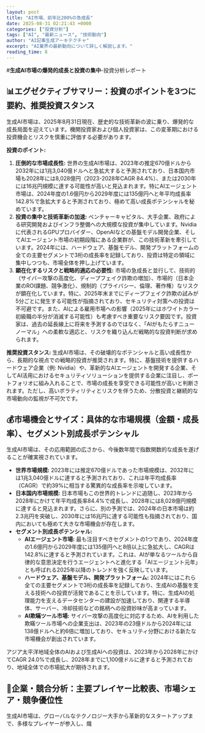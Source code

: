```yaml
---
layout: post
title: "AI市場、前年比200%の急成長"
date: 2025-08-31 02:21:43 +0000
categories: ["投資分析"]
tags: ["AI", "最新ニュース", "技術動向"]
author: "AI記事生成アーキテクチャ"
excerpt: "AI業界の最新動向について詳しく解説します。"
reading_time: 8
---
```

#**生成AI市場の爆発的成長と投資の集中**-投資分析レポート

## 📊エグゼクティブサマリー：投資のポイントを3つに要約、推奨投資スタンス

生成AI市場は、2025年8月31日現在、歴史的な技術革新の波に乗り、爆発的な成長局面を迎えています。機関投資家および個人投資家は、この変革期における投資機会とリスクを慎重に評価する必要があります。

**投資のポイント:**

1.  **圧倒的な市場成長性:** 世界の生成AI市場は、2023年の推定670億ドルから2032年には1兆3,040億ドルへと急拡大すると予測されており、日本国内市場も2028年には8,028億円（2023-2028年CAGR 84.4%）、または2030年には16兆円規模に達する可能性が高いと見込まれます。特にAIエージェント市場は、2024年度の1.6億円から2029年度には135億円へと年平均成長率142.8%で急拡大すると予測されており、極めて高い成長ポテンシャルを秘めています。
2.  **投資の集中と技術革新の加速:** ベンチャーキャピタル、大手企業、政府による研究開発およびインフラ整備への大規模な投資が集中しています。Nvidiaに代表されるGPUプロバイダー、OpenAIなどの基盤モデル開発企業、そしてAIエージェント市場の初期段階にある企業群が、この技術革新を牽引しています。2024年には、ハードウェア、基盤モデル、開発プラットフォームの全ての主要セグメントで3桁の成長率を記録しており、投資は特定の領域に集中しつつも、市場全体を押し上げています。
3.  **顕在化するリスクと戦略的適応の必要性:** 市場の急成長と並行して、技術的（サイバー攻撃の高度化、ディープフェイク詐欺の増加）、市場的（日本企業のROI課題、競争激化）、規制的（プライバシー、倫理、著作権）なリスクが顕在化しています。特に、2025年末までにディープフェイク詐欺の試みが5分ごとに発生する可能性が指摘されており、セキュリティ対策への投資は不可避です。また、AIによる雇用市場への影響（2025年にはホワイトカラー初級職の半分が消滅する可能性）も考慮すべき重要なリスク要因です。投資家は、過去の延長線上に将来を予測するのではなく、「AIがもたらすニューノーマル」への柔軟な適応と、リスクを織り込んだ戦略的な投資判断が求められます。

**推奨投資スタンス:**
生成AI市場は、その破壊的なポテンシャルと高い成長性から、長期的な視点での戦略的投資が推奨されます。特に、基盤技術を提供するハードウェア企業（例: Nvidia）や、革新的なAIエージェントを開発する企業、そしてAI活用におけるセキュリティソリューションを提供する企業に注目し、ポートフォリオに組み入れることで、市場の成長を享受できる可能性が高いと判断されます。ただし、高いボラティリティとリスクを伴うため、分散投資と継続的な市場動向の監視が不可欠です。

## 💰市場機会とサイズ：具体的な市場規模（金額・成長率）、セグメント別成長ポテンシャル

生成AI市場は、その応用範囲の広さから、今後数年間で指数関数的な成長を遂げることが確実視されています。

*   **世界市場規模:** 2023年には推定670億ドルであった市場規模は、2032年には1兆3,040億ドルに達すると予測されており、これは年平均成長率（CAGR）で約39%に相当する驚異的な成長率を示唆しています。
*   **日本国内市場規模:** 日本市場もこの世界的トレンドに追随し、2023年から2028年にかけて年平均成長率84.4%で成長し、2028年には8,028億円規模に達すると見込まれます。さらに、別の予測では、2024年の日本市場は約2.3兆円を突破し、2030年には16兆円に達する可能性も指摘されており、国内においても極めて大きな市場機会が存在します。
*   **セグメント別成長ポテンシャル:**
    *   **AIエージェント市場:** 最も注目すべきセグメントの1つであり、2024年度の1.6億円から2029年度には135億円へと8倍以上に急拡大し、CAGRは142.8%に達すると予測されています。これは、AIが単なるツールから自律的な意思決定を行うエージェントへと進化する「AIエージェント元年」とも呼ばれる2025年以降のトレンドを強く反映しています。
    *   **ハードウェア、基盤モデル、開発プラットフォーム:** 2024年にはこれら全ての主要セグメントで3桁の成長率を記録しており、生成AIの基盤を支える技術への投資が活発であることを示しています。特に、生成AIの処理能力を支えるデータセンターの建設が加速しており、関連する半導体、サーバー、冷却技術などの銘柄への投資妙味が高まっています。
    *   **AI欺瞞ツール市場:** サイバー攻撃の高度化に対応するため、AIを利用した欺瞞ツール市場への企業支出は、2023年の23億ドルから2024年には138億ドルへと約6倍に増加しており、セキュリティ分野における新たな市場機会が創出されています。

アジア太平洋地域全体のAIおよび生成AIへの投資は、2023年から2028年にかけてCAGR 24.0%で成長し、2028年までに1,100億ドルに達すると予測されており、地域全体での市場拡大が期待されます。

## 🏢企業・競合分析：主要プレイヤー比較表、市場シェア・競争優位性

生成AI市場は、グローバルなテクノロジー大手から革新的なスタートアップまで、多様なプレイヤーが参入し、熾
